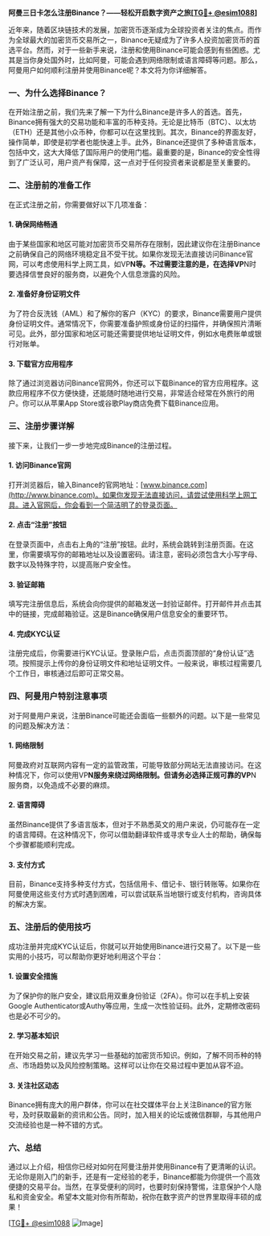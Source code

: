 **阿曼三日卡怎么注册Binance？——轻松开启数字资产之旅[[TG💪+ @esim1088](https://t.me/s/esim1088)]**

近年来，随着区块链技术的发展，加密货币逐渐成为全球投资者关注的焦点。而作为全球最大的加密货币交易所之一，Binance无疑成为了许多人投资加密货币的首选平台。然而，对于一些新手来说，注册和使用Binance可能会感到有些困惑。尤其是当你身处国外时，比如阿曼，可能会遇到网络限制或语言障碍等问题。那么，阿曼用户如何顺利注册并使用Binance呢？本文将为你详细解答。

### 一、为什么选择Binance？

在开始注册之前，我们先来了解一下为什么Binance是许多人的首选。首先，Binance拥有强大的交易功能和丰富的币种支持。无论是比特币（BTC）、以太坊（ETH）还是其他小众币种，你都可以在这里找到。其次，Binance的界面友好，操作简单，即使是初学者也能快速上手。此外，Binance还提供了多种语言版本，包括中文，这大大降低了国际用户的使用门槛。最重要的是，Binance的安全性得到了广泛认可，用户资产有保障，这一点对于任何投资者来说都是至关重要的。

### 二、注册前的准备工作

在正式注册之前，你需要做好以下几项准备：

#### 1. 确保网络畅通

由于某些国家和地区可能对加密货币交易所存在限制，因此建议你在注册Binance之前确保自己的网络环境稳定且不受干扰。如果你发现无法直接访问Binance官网，可以考虑使用科学上网工具，如VP**N等。不过需要注意的是，在选择VP**N时要选择信誉良好的服务商，以避免个人信息泄露的风险。

#### 2. 准备好身份证明文件

为了符合反洗钱（AML）和了解你的客户（KYC）的要求，Binance需要用户提供身份证明文件。通常情况下，你需要准备护照或身份证的扫描件，并确保照片清晰可见。此外，部分国家和地区可能还需要提供地址证明文件，例如水电费账单或银行对账单。

#### 3. 下载官方应用程序

除了通过浏览器访问Binance官网外，你还可以下载Binance的官方应用程序。这款应用程序不仅方便快捷，还能随时随地进行交易，非常适合经常在外旅行的用户。你可以从苹果App Store或谷歌Play商店免费下载Binance应用。

### 三、注册步骤详解

接下来，让我们一步一步地完成Binance的注册过程。

#### 1. 访问Binance官网

打开浏览器后，输入Binance的官网地址：[www.binance.com](http://www.binance.com)。如果你发现无法直接访问，请尝试使用科学上网工具。进入官网后，你会看到一个简洁明了的登录页面。

#### 2. 点击“注册”按钮

在登录页面中，点击右上角的“注册”按钮。此时，系统会跳转到注册页面。在这里，你需要填写你的邮箱地址以及设置密码。请注意，密码必须包含大小写字母、数字以及特殊字符，以提高账户安全性。

#### 3. 验证邮箱

填写完注册信息后，系统会向你提供的邮箱发送一封验证邮件。打开邮件并点击其中的链接，完成邮箱验证。这是Binance确保用户信息安全的重要环节。

#### 4. 完成KYC认证

注册完成后，你需要进行KYC认证。登录账户后，点击页面顶部的“身份认证”选项。按照提示上传你的身份证明文件和地址证明文件。一般来说，审核过程需要几个工作日，审核通过后即可正常交易。

### 四、阿曼用户特别注意事项

对于阿曼用户来说，注册Binance可能还会面临一些额外的问题。以下是一些常见的问题及解决方法：

#### 1. 网络限制

阿曼政府对互联网内容有一定的监管政策，可能导致部分网站无法直接访问。在这种情况下，你可以使用VP**N服务来绕过网络限制。但请务必选择正规可靠的VP**N服务商，以免造成不必要的麻烦。

#### 2. 语言障碍

虽然Binance提供了多语言版本，但对于不熟悉英文的用户来说，仍可能存在一定的语言障碍。在这种情况下，你可以借助翻译软件或寻求专业人士的帮助，确保每个步骤都能顺利完成。

#### 3. 支付方式

目前，Binance支持多种支付方式，包括信用卡、借记卡、银行转账等。如果你在阿曼使用这些支付方式时遇到困难，可以尝试联系当地银行或支付机构，咨询具体的解决方案。

### 五、注册后的使用技巧

成功注册并完成KYC认证后，你就可以开始使用Binance进行交易了。以下是一些实用的小技巧，可以帮助你更好地利用这个平台：

#### 1. 设置安全措施

为了保护你的账户安全，建议启用双重身份验证（2FA）。你可以在手机上安装Google Authenticator或Authy等应用，生成一次性验证码。此外，定期修改密码也是必不可少的。

#### 2. 学习基本知识

在开始交易之前，建议先学习一些基础的加密货币知识。例如，了解不同币种的特点、市场趋势以及风险控制策略。这样可以让你在交易过程中更加从容不迫。

#### 3. 关注社区动态

Binance拥有庞大的用户群体，你可以在社交媒体平台上关注Binance的官方账号，及时获取最新的资讯和公告。同时，加入相关的论坛或微信群聊，与其他用户交流经验也是一种不错的方式。

### 六、总结

通过以上介绍，相信你已经对如何在阿曼注册并使用Binance有了更清晰的认识。无论你是刚入门的新手，还是有一定经验的老手，Binance都能为你提供一个高效便捷的交易平台。当然，在享受便利的同时，也要时刻保持警惕，注意保护个人隐私和资金安全。希望本文能对你有所帮助，祝你在数字资产的世界里取得丰硕的成果！

[[TG💪+ @esim1088](https://t.me/s/esim1088) ![Image](https://i.postimg.cc/4NQfJmqS/Snipaste-2025-05-13-00-14-12.png)]